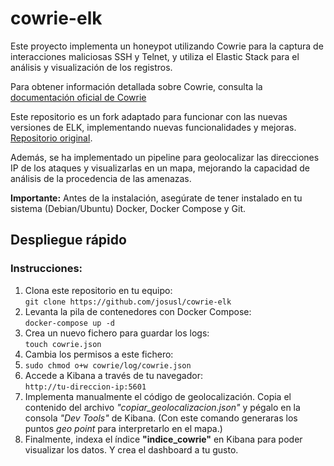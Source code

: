 # cowrie-elk

Este proyecto implementa un honeypot utilizando Cowrie para la captura de interacciones maliciosas SSH y Telnet, y utiliza el Elastic Stack para el análisis y visualización de los registros.  

Para obtener información detallada sobre Cowrie, consulta la [documentación oficial de Cowrie](https://github.com/cowrie/cowrie)

Este repositorio es un fork adaptado para funcionar con las nuevas versiones de ELK, implementando nuevas funcionalidades y mejoras. [Repositorio original](https://github.com/nagutabby/cowrie-elastic-stack).  

Además, se ha implementado un pipeline para geolocalizar las direcciones IP de los ataques y visualizarlas en un mapa, mejorando la capacidad de análisis de la procedencia de las amenazas.

**Importante:** Antes de la instalación, asegúrate de tener instalado en tu sistema (Debian/Ubuntu) Docker, Docker Compose y Git.

## Despliegue rápido

### Instrucciones:

1.  Clona este repositorio en tu equipo:  
    `git clone https://github.com/josusl/cowrie-elk`
2.  Levanta la pila de contenedores con Docker Compose:  
    `docker-compose up -d`
2.  Crea un nuevo fichero para guardar los logs:  
    `touch cowrie.json`
3.  Cambia los permisos a este fichero:
4.  `sudo chmod o+w cowrie/log/cowrie.json`
5.  Accede a Kibana a través de tu navegador:  
    `http://tu-direccion-ip:5601`
6.  Implementa manualmente el código de geolocalización. Copia el contenido del archivo *"copiar\_geolocalizacion.json"* y pégalo en la consola *"Dev Tools"* de Kibana. (Con este comando generaras los puntos *geo point* para interpretarlo en el mapa.)
7.  Finalmente, indexa el índice **"indice_cowrie"** en Kibana para poder visualizar los datos. Y crea el dashboard a tu gusto.
